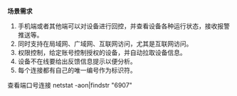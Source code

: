 **场景需求**
1. 手机端或者其他端可以对设备进行回控，并查看设备各种运行状态，接收报警推送等。
2. 同时支持在局域网、广域网、互联网访问，尤其是互联网访问。
3. 权限控制，给定账号控制授权的设备，并自动拉取设备信息。
4. 设备不在线要给出反馈信息提示以便分析。
5. 每个连接都有自己的唯一编号作为标识符。


查看端口号连接  netstat -aon|findstr "6907"